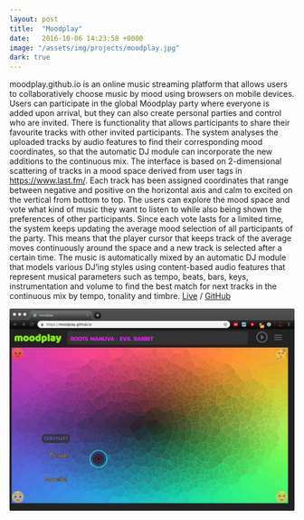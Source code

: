 ```yaml
---
layout: post
title:  "Moodplay"
date:   2016-10-06 14:23:58 +0000
image: "/assets/img/projects/moodplay.jpg"
dark: true
---
```


moodplay.github.io is an online music streaming platform that allows users to collaboratively choose music by mood using browsers on mobile devices. Users can participate in the global Moodplay party where everyone is added upon arrival, but they can also create personal parties and control who are invited. There is functionality that allows participants to share their favourite tracks with other invited participants. The system analyses the uploaded tracks by audio features to find their corresponding mood coordinates, so that the automatic DJ module can incorporate the new additions to the continuous mix. The interface is based on 2-dimensional scattering of tracks in a mood space derived from user tags in https://www.last.fm/. Each track has been assigned coordinates that range between negative and positive on the horizontal axis and calm to excited on the vertical from bottom to top. The users can explore the mood space and vote what kind of music they want to listen to while also being shown the preferences of other participants. Since each vote lasts for a limited time, the system keeps updating the average mood selection of all participants of the party. This means that the player cursor that keeps track of the average moves continuously around the space and a new track is selected after a certain time. The music is automatically mixed by an automatic DJ module that models various DJ’ing styles using content-based audio features that represent musical parameters such as tempo, beats, bars, keys, instrumentation and volume to find the best match for next tracks in the continuous mix by tempo, tonality and timbre.
<a href="https://moodplay.github.io" target="blank">Live</a>
/
<a href="https://github.com/darkjazz/moodplay" target="blank">GitHub</a>

<img src="/assets/img/projects/moodplay.jpg"/>
